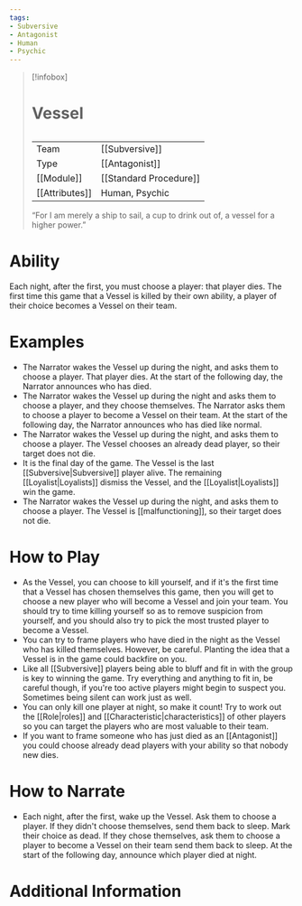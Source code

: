 ```yaml
---
tags:
- Subversive
- Antagonist
- Human
- Psychic
---
```

> [!infobox]
> # Vessel
> ######
> |  |  |
> | ---- | ---- |
> | Team | [[Subversive]] |
> | Type | [[Antagonist]] |
> | [[Module]] | [[Standard Procedure]] |
> | [[Attributes]] | Human, Psychic |
>  “For I am merely a ship to sail, a cup to drink out of, a vessel for a higher power.”
# Ability
Each night, after the first, you must choose a player: that player dies. The first time this game that a Vessel is killed by their own ability, a player of their choice becomes a Vessel on their team.

# Examples
- The Narrator wakes the Vessel up during the night, and asks them to choose a player. That player dies. At the start of the following day, the Narrator announces who has died.
- The Narrator wakes the Vessel up during the night and asks them to choose a player, and they choose themselves.  The Narrator asks them to choose a player to become a Vessel on their team. At the start of the following day, the Narrator announces who has died like normal.
- The Narrator wakes the Vessel up during the night, and asks them to choose a player. The Vessel chooses an already dead player, so their target does not die.
- It is the final day of the game. The Vessel is the last [[Subversive|Subversive]] player alive. The remaining [[Loyalist|Loyalists]] dismiss the Vessel, and the [[Loyalist|Loyalists]] win the game.
- The Narrator wakes the Vessel up during the night, and asks them to choose a player. The Vessel is [[malfunctioning]], so their target does not die.

# How to Play
- As the Vessel, you can choose to kill yourself, and if it's the first time that a Vessel has chosen themselves this game, then you will get to choose a new player who will become a Vessel and join your team. You should try to time killing yourself so as to remove suspicion from yourself, and you should also try to pick the most trusted player to become a Vessel.
- You can try to frame players who have died in the night as the Vessel who has killed themselves. However, be careful. Planting the idea that a Vessel is in the game could backfire on you.
- Like all [[Subversive]] players being able to bluff and fit in with the group is key to winning the game. Try everything and anything to fit in, be careful though, if you're too active players might begin to suspect you. Sometimes being silent can work just as well.
- You can only kill one player at night, so make it count! Try to work out the [[Role|roles]] and [[Characteristic|characteristics]] of other players so you can target the players who are most valuable to their team.
- If you want to frame someone who has just died as an [[Antagonist]] you could choose already dead players with your ability so that nobody new dies.

# How to Narrate
- Each night, after the first, wake up the Vessel. Ask them to choose a player. If they didn't choose themselves, send them back to sleep. Mark their choice as dead. If they chose themselves, ask them to choose a player to become a Vessel on their team send them back to sleep. At the start of the following day, announce which player died at night.

# Additional Information
